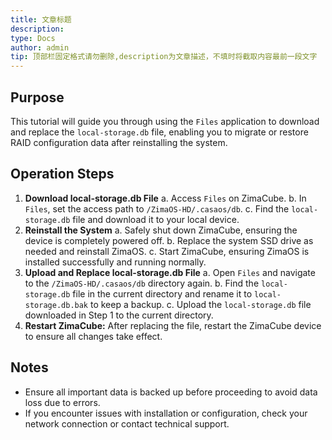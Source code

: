 ```yaml
---
title: 文章标题
description: 
type: Docs
author: admin
tip: 顶部栏固定格式请勿删除,description为文章描述，不填时将截取内容最前一段文字
---
```

## Purpose
This tutorial will guide you through using the `Files` application to download and replace the `local-storage.db` file, enabling you to migrate or restore RAID configuration data after reinstalling the system.
## Operation Steps
1. **Download local-storage.db File**
  a. Access `Files` on ZimaCube.
  b. In `Files`, set the access path to `/ZimaOS-HD/.casaos/db`.
  c. Find the `local-storage.db` file and download it to your local device.
2. **Reinstall the System**
  a. Safely shut down ZimaCube, ensuring the device is completely powered off.
  b. Replace the system SSD drive as needed and reinstall ZimaOS.
  c. Start ZimaCube, ensuring ZimaOS is installed successfully and running normally.
3. **Upload and Replace local-storage.db File**
  a. Open `Files` and navigate to the `/ZimaOS-HD/.casaos/db` directory again.
  b. Find the `local-storage.db` file in the current directory and rename it to `local-storage.db.bak` to keep a backup.
  c. Upload the `local-storage.db` file downloaded in Step 1 to the current directory.
4. **Restart ZimaCube:**
  After replacing the file, restart the ZimaCube device to ensure all changes take effect.
## Notes
- Ensure all important data is backed up before proceeding to avoid data loss due to errors.
- If you encounter issues with installation or configuration, check your network connection or contact technical support.